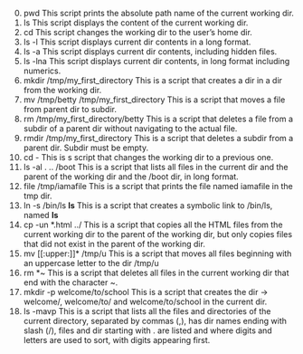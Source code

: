 0. pwd This script prints the absolute path name of the current working dir.
1. ls This script displays the content of the current working dir.
2. cd This script changes the working dir to the user’s home dir.
3. ls -l This script displays current dir contents in a long format.
4. ls -a This script displays current dir contents, including hidden files.
5. ls -lna This script displays current dir contents, in long format including numerics.
6. mkdir /tmp/my_first_directory This is a script that creates a dir in a dir from the working dir.
7. mv /tmp/betty /tmp/my_first_directory This is a script that moves a file from parent dir to subdir.
8. rm /tmp/my_first_directory/betty This is a script that deletes a file from a subdir of a parent dir without navigating to the actual file.
9. rmdir /tmp/my_first_directory This is a script that deletes a subdir from a parent dir. Subdir must be empty.
10. cd - This is s script that changes the working dir to a previous one.
11. ls -al . .. /boot This is a script that lists all files in the current dir and the parent of the working dir and the /boot dir, in long format.
12. file /tmp/iamafile This is a script that prints the file named iamafile in the tmp dir.
13. ln -s /bin/ls __ls__ This is a script that creates a symbolic link to /bin/ls, named __ls__
14. cp -un *.html ../ This is a script that copies all the HTML files from the current working dir to the parent of the working dir, but only copies files that did not exist in the parent of the working dir.
15. mv [[:upper:]]* /tmp/u This is a script that moves all files beginning with an uppercase letter to the dir /tmp/u
16. rm *~ This is a script that deletes all files in the current working dir that end with the character ~.
17. mkdir -p welcome/to/school This is a script that creates the dir -> welcome/, welcome/to/ and welcome/to/school in the current dir.
18. ls -mavp This is a script that lists all the files and directories of the current directory, separated by commas (,), has dir names ending with slash (/), files and dir starting with . are listed and where digits and letters are used to sort, with digits appearing first.